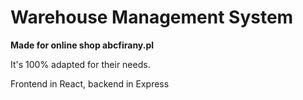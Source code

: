 #  Warehouse Management System
**Made for online shop abcfirany.pl**

It's 100% adapted for their needs.

Frontend in React, backend in Express